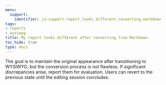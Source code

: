 ```yaml
---
menu:
  support:
    identifier: ja-support-report_looks_different_converting_markdown
tags:
- reports
- wysiwyg
title: My report looks different after converting from Markdown.
toc_hide: true
type: docs
---
```


The goal is to maintain the original appearance after transitioning to WYSIWYG, but the conversion process is not flawless. If significant discrepancies arise, report them for evaluation. Users can revert to the previous state until the editing session concludes.